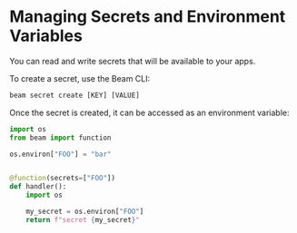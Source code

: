 # Managing Secrets and Environment Variables

You can read and write secrets that will be available to your apps.

To create a secret, use the Beam CLI:

```python
beam secret create [KEY] [VALUE]
```

Once the secret is created, it can be accessed as an environment variable:

```python
import os
from beam import function

os.environ["FOO"] = "bar"


@function(secrets=["FOO"])
def handler():
    import os

    my_secret = os.environ["FOO"]
    return f"secret {my_secret}"
```
